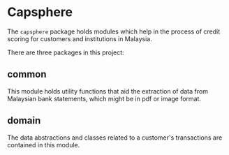 # Capsphere

The `capsphere` package holds modules which help in the process of credit scoring for customers and institutions in Malaysia.

There are three packages in this project:

## common 

This module holds utility functions that aid the extraction of data from Malaysian bank statements, which might be in pdf or image format.

## domain

The data abstractions and classes related to a customer's transactions are contained in this module.